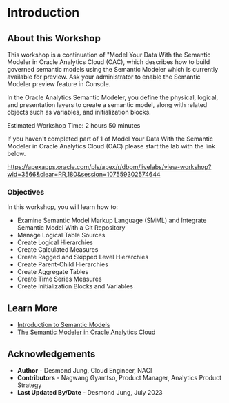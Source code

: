 # Introduction

## About this Workshop

This workshop is a continuation of "Model Your Data With the Semantic Modeler in Oracle Analytics Cloud (OAC), which describes how to build governed semantic models using the Semantic Modeler which is currently available for preview. Ask your administrator to enable the Semantic Modeler preview feature in Console.

In the Oracle Analytics Semantic Modeler, you define the physical, logical, and presentation layers to create a semantic model, along with related objects such as variables, and initialization blocks.

Estimated Workshop Time: 2 hours 50 minutes

If you haven't completed part of 1 of Model Your Data With the Semantic Modeler in Oracle Analytics Cloud (OAC) please start the lab with the link below.

https://apexapps.oracle.com/pls/apex/r/dbpm/livelabs/view-workshop?wid=3566&clear=RR,180&session=107559302574644

### Objectives

In this workshop, you will learn how to:
* Examine Semantic Model Markup Language (SMML) and Integrate Semantic Model With a Git Repository
* Manage Logical Table Sources
* Create Logical Hierarchies
* Create Calculated Measures
* Create Ragged and Skipped Level Hierarchies
* Create Parent-Child Hierarchies
* Create Aggregate Tables
* Create Time Series Measures
* Create Initialization Blocks and Variables



## Learn More
* [Introduction to Semantic Models](https://docs.oracle.com/en/cloud/paas/analytics-cloud/acmdg/introduction-semantic-models.html)
* [The Semantic Modeler in Oracle Analytics Cloud](https://blogs.oracle.com/analytics/post/the-semantic-modeler-in-oracle-analytics-cloud)

## Acknowledgements
* **Author** - Desmond Jung, Cloud Engineer, NACI
* **Contributors** - Nagwang Gyamtso, Product Manager, Analytics Product Strategy
* **Last Updated By/Date** - Desmond Jung, July 2023

